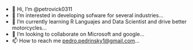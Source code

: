 - 👋 Hi, I’m @petrovick0311
- 👀 I’m interested in developing sofware for several industries...
- 🌱 I’m currently learning R Languajes and Data Scientist and drive better motorcycles...
- 💞️ I’m looking to collaborate on Microsoft and google...
- 📫 How to reach me pedro.pedrinsky1@gmail.com...

<!---
petrovick0311/petrovick0311 is a ✨ special ✨ repository because its `README.md` (this file) appears on your GitHub profile.
You can click the Preview link to take a look at your changes.
--->
